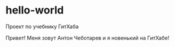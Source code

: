 # hello-world
Проект по учебнику ГитХаба

Привет! Меня зовут Антон Чеботарев и я новенький на ГитХабе!
